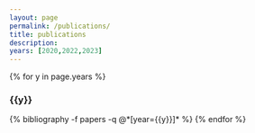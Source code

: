 ```yaml
---
layout: page
permalink: /publications/
title: publications
description: 
years: [2020,2022,2023]
---
```


{% for y in page.years %}
  <h3 class="year">{{y}}</h3>
  {% bibliography -f papers -q @*[year={{y}}]* %}
{% endfor %}
